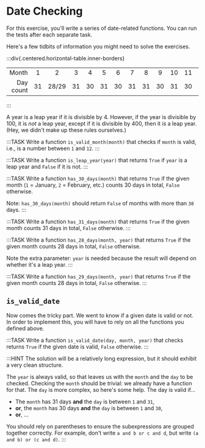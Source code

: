 # Date Checking

For this exercise, you'll write a series of date-related functions.
You can run the tests after each separate task.

Here's a few tidbits of information you might need to solve the exercises.

:::div{.centered.horizontal-table.inner-borders}

| | | | | | | | | | | | | |
| -: | :-: | :-: | :-: | :-: | :-: | :-: | :-: | :-: | :-: | :-: | :-: | :-: |
| Month | 1 | 2 | 3 | 4 | 5 | 6 | 7 | 8 | 9 | 10 | 11 | 12 |
| Day count | 31 | 28/29 | 31 | 30 | 31 | 30 | 31 | 31 | 30 | 31 | 30 | 31 |

:::

A year is a leap year if it is divisible by 4.
However, if the year is divisible by 100, it is *not* a leap year, except if it is divisible by 400, then it *is* a leap year.
(Hey, we didn't make up these rules ourselves.)

:::TASK
Write a function `is_valid_month(month)` that checks if `month` is valid, i.e., is a number between `1` and `12`.
:::

:::TASK
Write a function `is_leap_year(year)` that returns `True` if `year` is a leap year and `False` if it is not.
:::

:::TASK
Write a function `has_30_days(month)` that returns `True` if the given month (`1` = January, `2` = February, etc.) counts 30 days in total, `False` otherwise.

Note: `has_30_days(month)` should return `False` of months with more than `30` days.
:::

:::TASK
Write a function `has_31_days(month)` that returns `True` if the given month counts 31 days in total, `False` otherwise.
:::

:::TASK
Write a function `has_28_days(month, year)` that returns `True` if the given month counts 28 days in total, `False` otherwise.

Note the extra parameter: `year` is needed because the result will depend on whether it's a leap year.
:::

:::TASK
Write a function `has_29_days(month, year)` that returns `True` if the given month counts 28 days in total, `False` otherwise.
:::

## `is_valid_date`

Now comes the tricky part.
We went to know if a given date is valid or not.
In order to implement this, you will have to rely on all the functions you defined above.

:::TASK
Write a function `is_valid_date(day, month, year)` that checks returns `True` if the given date is valid, `False` otherwise.
:::

:::HINT
The solution will be a relatively long expression, but it should exhibit a very clean structure.

The `year` is always valid, so that leaves us with the `month` and the `day` to be checked.
Checking the `month` should be trivial: we already have a function for that.
The `day` is more complex, so here's some help.
The day is valid if...

* The `month` has 31 days **and** the `day` is between `1` and `31`,
* **or**, the `month` has 30 days **and** the `day` is between `1` and `30`,
* **or**, ...

You should rely on parentheses to ensure the subexpressions are grouped together correctly.
For example, don't write `a and b or c and d`, but write `(a and b) or (c and d)`.
:::
